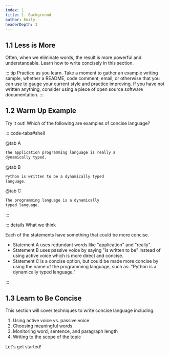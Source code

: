 ```yaml
---
index: 1
title: 1. Background
author: Emily
headerDepth: 3
---
```


## 1.1 Less is More

Often, when we eliminate words, the result is more powerful and understandable. Learn how to write concisely in this section.

::: tip Practice as you learn. 
Take a moment to gather an example writing sample, whether a README, code comment, email, or otherwise that you can use to gauge your current style and practice improving. If you have not written anything, consider using a piece of open source software documentation.
:::

<!-- ::: info  -->
## 1.2 Warm Up Example
Try it out! Which of the following are examples of concise language?

::: code-tabs#shell

@tab A

```sh
The application programming language is really a 
dynamically typed.
```
@tab B
```sh
Python is written to be a dynamically typed 
language.
```
@tab C
```sh
The programming language is a dynamically 
typed language.
```
:::

<!-- ::: -->

::: details What we think

Each of the statements have something that could be more concise. 
- Statement A uses redundant words like "application" and "really". 
- Statement B uses passive voice by saying "is written to be" instead of using active voice which is more direct and concise.
- Statement C is a concise option, but could be made more concise by using the name of the programming language, such as: "Python is a dynamically typed language."

:::

## 1.3 Learn to Be Concise

This section will cover techniques to write concise language including:
1. Using active voice vs. passive voice
2. Choosing meaningful words
3. Monitoring word, sentence, and paragraph length
4. Writing to the scope of the topic 

Let's get started!
